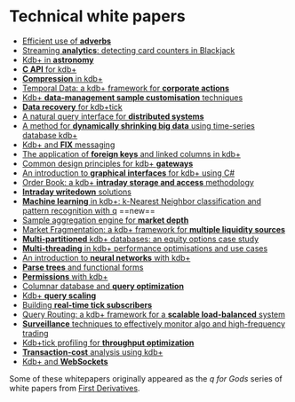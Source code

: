 <!-- ## <i class="fa fa-mortar-board"></i> Basics

* [Get started](learn)
* [Frequently-asked questions](cookbook/faq)
* [Frequently-asked questions](cookbook/faq-listbox/)from the listbox
* [Client-server programming](cookbook/client-server)
* [Customising the q webserver](cookbook/custom-web/)
* [Daemonizing q on Linux](cookbook/daemon)
* [Performance tips](cookbook/performance-tips)
* [Programming examples](cookbook/programming-examples)
* [Programming idioms](cookbook/programming-idioms)
* [Reporting bugs in Kx products](about/kxtechnology/#reporting-bugs-in-kx-products)
* [Running q as a service on Windows](cookbook/windows-service)
* [More about tables](tutorials/dictsandtables/)
* [Unit tests](cookbook/unit-tests)
* [Using disk logging](cookbook/logging)
 -->

# <i class="fa fa-map-o"></i> Technical white papers

* [Efficient use of **adverbs**](wp/efficient_use_of_adverbs.pdf)
* [Streaming **analytics**: detecting card counters in Blackjack](wp/card-counters-in-blackjack.pdf)
* [Kdb+ in **astronomy**](wp/kdb_in_astronomy.pdf)
* [**C API** for kdb+](wp/c_api_for_kdb.pdf)
* [**Compression** in kdb+](wp/compression_in_kdb.pdf)
* [Temporal Data: a kdb+ framework for **corporate actions**](wp/temporal_data_a_kdb_framework_for_corporate_actions.pdf)
* [Kdb+ **data-management sample customisation** techniques](wp/kdb_data_management_sample_customisation_techniques_with_amendments.pdf)
* [**Data recovery** for kdb+tick](wp/data_recovery_for_kdb_tick.pdf)
* [A natural query interface for **distributed systems**](wp/a_natural_query_interface_for_distributed_systems.pdf)
* [A method for **dynamically shrinking big data** using time-series database kdb+](wp/time_series_simplification_in_kdb_a_method_for_dynamically_shrinking_big_data.pdf)
* [Kdb+ and **FIX** messaging](wp/kdb_and_fix_messaging.pdf)
* [The application of **foreign keys** and linked columns in kdb+](wp/the_application_of_foreign_keys_and_linked_columns_in_kdb.pdf)
* [Common design principles for kdb+ **gateways**](wp/common_design_principles_for_kdb_gateways.pdf)
* [An introduction to **graphical interfaces** for kdb+ using C#](wp/an_introduction_to_graphical_interfaces_for_kdb_using_csharp.pdf)
* [Order Book: a kdb+ **intraday storage and access** methodology](wp/order_book_a_kdb_intraday_storage_and_access_methodology.pdf)
* [**Intraday writedown** solutions](wp/intraday_writedown_solutions.pdf)
* [**Machine learning** in kdb+: k-Nearest Neighbor classification and pattern recognition with q](wp/machine_learning_in_kdb.pdf) ==new==
* [Sample aggregation engine for **market depth**](wp/sample_aggregation_engine_for_market_depth.pdf)
* [Market Fragmentation: a kdb+ framework for **multiple liquidity sources**](wp/market_fragmentation_a_kdb_framework_for_multiple_liquidity_sources.pdf)
* [**Multi-partitioned** kdb+ databases: an equity options case study](wp/multi_partitioned_kdb_databases_an_equity_options_case_study.pdf)
* [**Multi-threading** in kdb+ performance optimisations and use cases](wp/multi_threading_in_kdb_performance_optimisations_and_use_cases.pdf)
* [An introduction to **neural networks** with kdb+](wp/an_introduction_to_neural_networks_with_kdb.pdf)
* [**Parse trees** and functional forms](wp/parse_trees_and_functional_forms.pdf)
* [**Permissions** with kdb+](wp/permissions_with_kdb.pdf)
* [Columnar database and **query optimization**](wp/columnar_database_and_query_optimization.pdf)
* [Kdb+ **query scaling**](wp/kdb_query_scaling.pdf)
* [Building **real-time tick subscribers**](wp/building_real_time_tick_subscribers.pdf)
* [Query Routing: a kdb+ framework for a **scalable load-balanced** system](wp/query_routing_a_kdb_framework_for_a_scalable_load_balanced_system.pdf)
* [**Surveillance** techniques to effectively monitor algo and high-frequency trading](wp/surveillance_techniques_to_effectively_monitor_algo_and_high_frequency_trading.pdf)
* [Kdb+tick profiling for **throughput optimization**](wp/kdbtick_profiling_for_throughput_optimization.pdf)
* [**Transaction-cost** analysis using kdb+](wp/transaction_cost_analysis_using_kdb.pdf)
* [Kdb+ and **WebSockets**](wp/kdb_and_websockets.pdf)

Some of these whitepapers originally appeared as the _q for Gods_ series of white papers from [First Derivatives](http://firstderivatives.com).

<!-- 


## <i class="fa fa-database"></i> Big data

* [Changing the schema of a splayed table](cookbook/splayed-schema-change/)
* [Database partitioning with par.txt](ref/unclassified/#partxt)
* [A load-balancing server](cookbook/load-balancing)
* [Loading and exporting with bcp](cookbook/bcp)
* [Loading large CSV files](cookbook/loading-from-large-files)
* [Splayed tables](cookbook/splayed-tables)
* [Splaying large CSV files](cookbook/splaying-large-files)
* [Temporal data](cookbook/temporal-data)


## <i class="fa fa-sitemap"></i> Tick

* [Publish and subscribe](cookbook/publish-subscribe)
* [Different ways of working with kdb+tick](cookbook/kdb-tick/)
* [Chained tickerplant and RDB for kdb+tick](cookbook/chained-tickerplant/)
* [Write-only alternative to RDB for kdb+tick](cookbook/w-q)
* [Alternative in-memory layouts](cookbook/alternative-in-memory-layouts/)
* <i class="fa fa-github"></i> [KxSystems/kdb/tick](https://github.com/KxSystems/kdb/tree/master/tick) Utility scripts and example schemas (some examples may need to change time types to timespan)


## <i class="fa fa-map-o"></i> How-tos

* [Callbacks in q](cookbook/callbacks)
* [Float precision and equality](cookbook/precision)
* [Linking columns](cookbook/linking-columns)


## <i class="fa fa-exchange"></i> Interprocess communication

* [IPC in a nutshell](cookbook/ipc)
* [The C IPC interface](/interfaces/c-client-for-q/#connecting-to-a-q-server)
* [Async callbacks](cookbook/callbacks)
* [`hopen` examples](ref/filewords/#hopen)
* [IPC protocol and message format](/ref/ipc)
* [_Q for Mortals_ IPC](http://code.kx.com/q4m3/11_IO/#116-interprocess-communication)
* [Server calling the client](cookbook/server-calling-client/)
* [Using Modified `.z` functions to trace, monitor and control execution](cookbook/using-dotz)

<!-- 
## <i class="fa fa-github"></i> Q on GitHub 

* [KxSystems/cookbook](https://github.com/KxSystems/cookbook) – companion files for articles in the q cookbook
* [KxSystems/kdb](https://github.com/KxSystems/kdb)
* [KxSystems/kdb-taq](https://github.com/KxSystems/kdb-taq)
* [KxSystems/kdb-tick](https://github.com/KxSystems/kdb-tick)
* [KxSystems/docs](https://github.com/KxSystems/docs) – source for this documentation site
* [log4q](https://github.com/prodrive11/q_stuff/tree/master/src/log4q)
* [User repositories](https://kxsystems.github.io/)

## <i class="fa fa-wrench"></i> Utilities

* [Babel for kdb+](http://github.com/CharlesSkelton/babel) <i class="fa fa-github"></i> 
* [Compacting HDB sym enum files](cookbook/compacting-hdb-sym)
* [Using modified `.z` functions](cookbook/using-dotz)
* [Q by examples](tutorials/q-by-examples)
* [Studio for kdb+](http://github.com/CharlesSkelton/studio) <i class="fa fa-github"></i> 
* [User-contributed code](http://kxsystems.github.io/)


## <i class="fa fa-map-o"></i> Miscellaneous

* [Authentication and access control](cookbook/authentication)
* [Bloomberg feed handler](interfaces/q-client-for-bloomberg)
* [Comparison tolerance](cookbook/precision/#comparison-tolerance)
* [Corporate actions](cookbook/corporate-actions)
* [File compression](cookbook/file-compression)
* [Firewalling notes](cookbook/firewalling) (before running q on the Internet)
* [Geospatial](cookbook/geospatial)
* [Q under inetd/xinetd](cookbook/inetd)
* [Linux production notes](cookbook/linux-production/)
* [Multithreaded input mode](/cookbook/multithreaded-input/)
* [Named pipes](cookbook/named-pipes)
* [Password security](https://github.com/johnanthonyludlow/kdb/blob/master/docs/password_security.pdf) <i class="fa fa-github"></i>
* [Regular Expressions (regex)](cookbook/regex)
* [Secure Sockets Layer (SSL</td><td>/ Transport Layer Security (TLS)](cookbook/ssl/)
* [Timezones and daylight saving time](cookbook/timezones)
* [Unicode](cookbook/unicode)


## <i class="fa fa-calendar"></i> Versions – new features
<table>
    <tr><td>[3.5](/ref/releases/ChangesIn3.5)</td><td>2017.03.15</td></tr>
    <tr><td>[3.4](/ref/releases/ChangesIn3.4)</td><td>2016.05.31</td></tr>
    <tr><td>[3.3](/ref/releases/ChangesIn3.3)</td><td>2015.06.01</td></tr>
    <tr><td>[3.2](/ref/releases/ChangesIn3.2)</td><td>2014.08.22</td></tr>
    <tr><td>[3.1](/ref/releases/ChangesIn3.1)</td><td>2013.06.09</td></tr>
    <tr><td>[3.0](/ref/releases/ChangesIn3.0)</td><td>2012.05.29</td></tr>
    <tr><td>[2.8](/ref/releases/ChangesIn2.8)</td><td>2011.11.21</td></tr>
    <tr><td>[2.7](/ref/releases/ChangesIn2.7)</td><td>2010.08.05</td></tr>
    <tr><td>[2.6](/ref/releases/ChangesIn2.6)</td><td>2009.09.15</td></tr>
    <tr><td>[2.5](/ref/releases/ChangesIn2.5)</td><td>2008.12.15</td></tr>
    <tr><td>[2.4](/ref/releases/ChangesIn2.4)</td></tr>
</table>

Full change list at [downloads.kx.com](http://downloads.kx.com)
 -->
